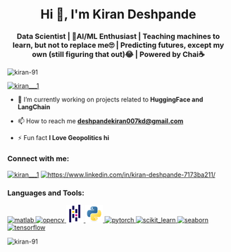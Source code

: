 <h1 align="center">Hi 👋, I'm Kiran Deshpande</h1>
<h3 align="center">Data Scientist | 🤖AI/ML Enthusiast | Teaching machines to learn, but not to replace me🙄 | Predicting futures, except my own (still figuring that out)😂 | Powered by Chai☕</h3>

<p align="left"> <img src="https://komarev.com/ghpvc/?username=kiran-91&label=Profile%20views&color=0e75b6&style=flat" alt="kiran-91" /> </p>

<p align="left"> <a href="https://twitter.com/kiran___1" target="blank"><img src="https://img.shields.io/twitter/follow/kiran___1?logo=twitter&style=for-the-badge" alt="kiran___1" /></a> </p>

- 🔭 I’m currently working on projects related to **HuggingFace and LangChain**

- 📫 How to reach me **deshpandekiran007kd@gmail.com**

- ⚡ Fun fact **I Love Geopolitics hi**

<h3 align="left">Connect with me:</h3>
<p align="left">
<a href="https://twitter.com/kiran___1" target="blank"><img align="center" src="https://raw.githubusercontent.com/rahuldkjain/github-profile-readme-generator/master/src/images/icons/Social/twitter.svg" alt="kiran___1" height="30" width="40" /></a>
<a href="https://www.linkedin.com/in/kiran-deshpande-7173ba211/" target="blank"><img align="center" src="https://raw.githubusercontent.com/rahuldkjain/github-profile-readme-generator/master/src/images/icons/Social/linked-in-alt.svg" alt="https://www.linkedin.com/in/kiran-deshpande-7173ba211/" height="30" width="40" /></a>
</p>

<h3 align="left">Languages and Tools:</h3>
<p align="left"> <a href="https://www.mathworks.com/" target="_blank" rel="noreferrer"> <img src="https://upload.wikimedia.org/wikipedia/commons/2/21/Matlab_Logo.png" alt="matlab" width="40" height="40"/> </a> <a href="https://opencv.org/" target="_blank" rel="noreferrer"> <img src="https://www.vectorlogo.zone/logos/opencv/opencv-icon.svg" alt="opencv" width="40" height="40"/> </a> <a href="https://pandas.pydata.org/" target="_blank" rel="noreferrer"> <img src="https://raw.githubusercontent.com/devicons/devicon/2ae2a900d2f041da66e950e4d48052658d850630/icons/pandas/pandas-original.svg" alt="pandas" width="40" height="40"/> </a> <a href="https://www.python.org" target="_blank" rel="noreferrer"> <img src="https://raw.githubusercontent.com/devicons/devicon/master/icons/python/python-original.svg" alt="python" width="40" height="40"/> </a> <a href="https://pytorch.org/" target="_blank" rel="noreferrer"> <img src="https://www.vectorlogo.zone/logos/pytorch/pytorch-icon.svg" alt="pytorch" width="40" height="40"/> </a> <a href="https://scikit-learn.org/" target="_blank" rel="noreferrer"> <img src="https://upload.wikimedia.org/wikipedia/commons/0/05/Scikit_learn_logo_small.svg" alt="scikit_learn" width="40" height="40"/> </a> <a href="https://seaborn.pydata.org/" target="_blank" rel="noreferrer"> <img src="https://seaborn.pydata.org/_images/logo-mark-lightbg.svg" alt="seaborn" width="40" height="40"/> </a> <a href="https://www.tensorflow.org" target="_blank" rel="noreferrer"> <img src="https://www.vectorlogo.zone/logos/tensorflow/tensorflow-icon.svg" alt="tensorflow" width="40" height="40"/> </a> </p>

<p><img align="center" src="https://github-readme-stats.vercel.app/api/top-langs?username=kiran-91&show_icons=true&locale=en&layout=compact" alt="kiran-91" /></p>
